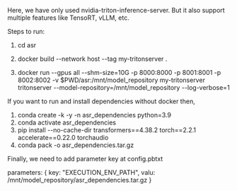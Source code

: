 Here, we have only used nvidia-triton-inference-server. But it also support multiple features like TensoRT, vLLM, etc.

Steps to run:

1. cd asr

2. docker build --network host --tag my-tritonserver .

3. docker run --gpus all --shm-size=10G -p 8000:8000 -p 8001:8001 -p 8002:8002 -v $PWD/asr:/mnt/model_repository my-tritonserver tritonserver --model-repository=/mnt/model_repository --log-verbose=1


If you want to run and install dependencies without docker then,

1. conda create -k -y -n asr_dependencies python=3.9
2. conda activate asr_dependencies
3. pip install --no-cache-dir transformers==4.38.2 torch==2.2.1 accelerate==0.22.0 torchaudio
4. conda pack -o asr_dependencies.tar.gz

Finally, we need to add parameter key at config.pbtxt

parameters: {
    key: "EXECUTION_ENV_PATH",
    valu: /mnt/model_repository/asr_dependencies.tar.gz
}